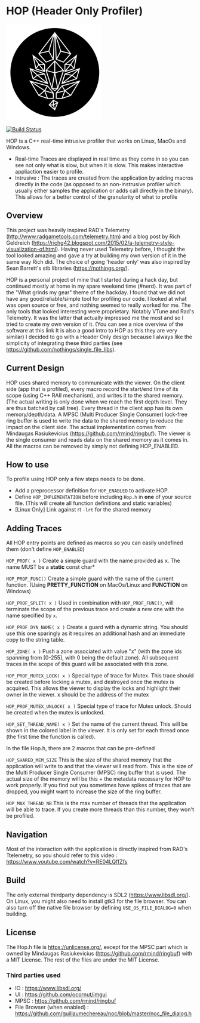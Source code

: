# HOP (Header Only Profiler)

![icon](https://github.com/reicrof/hop/blob/master/images/hop_icon.png)

[![Build Status](https://travis-ci.com/reicrof/hop.svg?branch=develop)](https://travis-ci.com/reicrof/hop)

HOP is a C++ real-time intrusive profiler that works on Linux, MacOs and Windows.

- Real-time
Traces are displayed in real time as they come in so you can see not only what is slow, but when it is slow. This makes interactive appliaction easier to profile.
- Intrusive : 
The traces are created from the application by adding macros directly in the code (as opposed to an non-instrusive profiler which usually either samples the application or adds call directly in the binary). This allows for a better control of the granularity of what to profile

## Overview
This project was heavily inspired RAD's Telemetry (http://www.radgametools.com/telemetry.htm) and a blog post by Rich Geldreich (https://richg42.blogspot.com/2015/02/a-telemetry-style-visualization-of.html). Having never used Telemetry before, I thought the tool looked amazing and gave a try at building my own version of it in the same way Rich did. The choice of going 'header only' was also inspired by Sean Barrett's stb libraries (https://nothings.org/).

HOP is a personal project of mine that I started during a hack day, but continued mostly at home in my spare weekend time (#nerd). It was part of the "What grinds my gear" theme of the hackday. I found that we did not have any good/reliable/simple tool for profiling our code. I looked at what was open source or free, and nothing seemed to really worked for me. The only tools that looked interesting were proprietary. Notably VTune and Rad's Telemetry. It was the latter that actually impressed me the most and so I tried to create my own version of it. (You can see a nice overview of the software at this link It is also a good intro to HOP as this they are very similar) I decided to go with a Header Only design because I always like the simplicity of integrating these third parties (see https://github.com/nothings/single_file_libs).

## Current Design
HOP uses shared memory to communicate with the viewer. On the client side (app that is profiled), every macro record the start/end time of its scope (using C++ RAII mechanism), and writes it to the shared memory. (The actual writing is only done when we reach the first depth level. They are thus batched by call tree). Every thread in the client app has its own memory/depth/data. A MPSC (Multi Producer Single Consumer) lock-free ring buffer is used to write the data to the shared memory to reduce the impact on the client side. The actual implementation comes from Mindaugas Rasiukevicius (https://github.com/rmind/ringbuf). The viewer is the single consumer and reads data on the shared memory as it comes in.  All the macros can be removed by simply not defining HOP_ENABLED.

## How to use
To profile using HOP only a few steps needs to be done.

- Add a preprocessor definition for `HOP_ENABLED` to activate HOP.
- Define `HOP_IMPLEMENTATION` before including `Hop.h` in **one** of your source file. (This will create all function definitions and static variables)
- [Linux Only] Link against rt `-lrt` for the shared memory

## Adding Traces
All HOP entry points are defined as macros so you can easily undefined them (don't define `HOP_ENABLED`)

`HOP_PROF( x )`
Create a simple guard with the name provided as x. The name MUST be a **static** const char*

`HOP_PROF_FUNC()`
Create a simple guard with the name of the current function. (Using __PRETTY_FUNCTION__ on MacOs/Linux and __FUNCTION__ on Windows)

`HOP_PROF_SPLIT( x )`
Used in combination with `HOP_PROF_FUNC()`, will terminate the scope of the previous trace and create a new one with the name specified by `x`.

`HOP_PROF_DYN_NAME( x )`
Create a guard with a dynamic string. You should use this one sparingly as it requires an additional hash and an immediate copy to the string table.

`HOP_ZONE( x )`
Push a zone associated with value "x" (with the zone ids spanning from [0-255], with 0 being the default zone). All subsequent traces in the scope of this guard will be associated with this zone.

`HOP_PROF_MUTEX_LOCK( x )`
Special type of trace for Mutex. This trace should be created before locking a mutex, and destroyed once the mutex is acquired. This allows the viewer to display the locks and highlight their owner in the viewer. x should be the address of the mutex

`HOP_PROF_MUTEX_UNLOCK( x )`
Special type of trace for Mutex unlock. Should be created when the mutex is unlocked.

`HOP_SET_THREAD_NAME( x )`
Set the name of the current thread. This will be shown in the colored label in the viewer. It is only set for each thread once (the first time the function is called).

In the file Hop.h, there are 2 macros that can be pre-defined

`HOP_SHARED_MEM_SIZE`
This is the size of the shared memory that the application will write to and that the viewer will read from. This is the size of the Multi Producer Single Consumer (MPSC) ring buffer that is used. The actual size of the memory will be this + the metadata necessary for HOP to work properly. If you find out you sometimes have spikes of traces that are dropped, you might want to increase the size of the ring buffer.

`HOP_MAX_THREAD_NB`
This is the max number of threads that the application will be able to trace. If you create more threads than this number, they won't be profiled.

## Navigation
Most of the interaction with the application is directly inspired from RAD's Ttelemetry, so you should refer to this video : https://www.youtube.com/watch?v=RE04LQffZfs

## Build
The only external thirdparty dependency is SDL2 (https://www.libsdl.org/). On Linux, you might also need to install gtk3 for the file browser. You can also turn off the native file browser by defining `USE_OS_FILE_DIALOG=0` when building.

## License
The Hop.h file is https://unlicense.org/, except for the MPSC part which is owned by Mindaugas Rasiukevicius (https://github.com/rmind/ringbuf) with a MIT License. The rest of the files are under the MIT License.

### Third parties used
- IO : https://www.libsdl.org/
- UI : https://github.com/ocornut/imgui
- MPSC : https://github.com/rmind/ringbuf
- File Browser (when enabled) : https://github.com/guillaumechereau/noc/blob/master/noc_file_dialog.h
